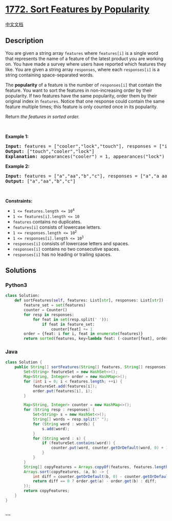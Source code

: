 # [1772. Sort Features by Popularity](https://leetcode.com/problems/sort-features-by-popularity)

[中文文档](/solution/1700-1799/1772.Sort%20Features%20by%20Popularity/README.md)

## Description

<p>You are given a string array <code>features</code> where <code>features[i]</code> is a single word that represents the name of a feature of the latest product you are working on. You have made a survey where users have reported which features they like. You are given a string array <code>responses</code>, where each <code>responses[i]</code> is a string containing space-separated words.</p>

<p>The <strong>popularity</strong> of a feature is the number of <code>responses[i]</code> that contain the feature. You want to sort the features in non-increasing order by their popularity. If two features have the same popularity, order them by their original index in <code>features</code>. Notice that one response could contain the same feature multiple times; this feature is only counted once in its popularity.</p>

<p>Return <em>the features in sorted order.</em></p>

<p>&nbsp;</p>
<p><strong>Example 1:</strong></p>

<pre>
<strong>Input:</strong> features = [&quot;cooler&quot;,&quot;lock&quot;,&quot;touch&quot;], responses = [&quot;i like cooler cooler&quot;,&quot;lock touch cool&quot;,&quot;locker like touch&quot;]
<strong>Output:</strong> [&quot;touch&quot;,&quot;cooler&quot;,&quot;lock&quot;]
<strong>Explanation:</strong> appearances(&quot;cooler&quot;) = 1, appearances(&quot;lock&quot;) = 1, appearances(&quot;touch&quot;) = 2. Since &quot;cooler&quot; and &quot;lock&quot; both had 1 appearance, &quot;cooler&quot; comes first because &quot;cooler&quot; came first in the features array.
</pre>

<p><strong>Example 2:</strong></p>

<pre>
<strong>Input:</strong> features = [&quot;a&quot;,&quot;aa&quot;,&quot;b&quot;,&quot;c&quot;], responses = [&quot;a&quot;,&quot;a aa&quot;,&quot;a a a a a&quot;,&quot;b a&quot;]
<strong>Output:</strong> [&quot;a&quot;,&quot;aa&quot;,&quot;b&quot;,&quot;c&quot;]
</pre>

<p>&nbsp;</p>
<p><strong>Constraints:</strong></p>

<ul>
	<li><code>1 &lt;= features.length &lt;= 10<sup>4</sup></code></li>
	<li><code>1 &lt;= features[i].length &lt;= 10</code></li>
	<li><code>features</code> contains no duplicates.</li>
	<li><code>features[i]</code> consists of lowercase letters.</li>
	<li><code>1 &lt;= responses.length &lt;= 10<sup>2</sup></code></li>
	<li><code>1 &lt;= responses[i].length &lt;= 10<sup>3</sup></code></li>
	<li><code>responses[i]</code> consists of lowercase letters and spaces.</li>
	<li><code>responses[i]</code> contains no two consecutive spaces.</li>
	<li><code>responses[i]</code> has no leading or trailing spaces.</li>
</ul>

## Solutions

<!-- tabs:start -->

### **Python3**

```python
class Solution:
    def sortFeatures(self, features: List[str], responses: List[str]) -> List[str]:
        feature_set = set(features)
        counter = Counter()
        for resp in responses:
            for feat in set(resp.split(' ')):
                if feat in feature_set:
                    counter[feat] += 1
        order = {feat: i for i, feat in enumerate(features)}
        return sorted(features, key=lambda feat: (-counter[feat], order[feat]))
```

### **Java**

```java
class Solution {
    public String[] sortFeatures(String[] features, String[] responses) {
        Set<String> featureSet = new HashSet<>();
        Map<String, Integer> order = new HashMap<>();
        for (int i = 0; i < features.length; ++i) {
            featureSet.add(features[i]);
            order.put(features[i], i);
        }

        Map<String, Integer> counter = new HashMap<>();
        for (String resp : responses) {
            Set<String> s = new HashSet<>();
            String[] words = resp.split(" ");
            for (String word : words) {
                s.add(word);
            }
            for (String word : s) {
                if (featureSet.contains(word)) {
                    counter.put(word, counter.getOrDefault(word, 0) + 1);
                }
            }
        }
        String[] copyFeatures = Arrays.copyOf(features, features.length);
        Arrays.sort(copyFeatures, (a, b) -> {
            int diff = counter.getOrDefault(b, 0) - counter.getOrDefault(a, 0);
            return diff == 0 ? order.get(a) - order.get(b) : diff;
        });
        return copyFeatures;
    }
}
```

### **...**

```

```

<!-- tabs:end -->
